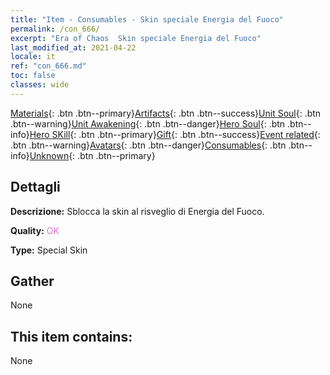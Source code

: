 ```yaml
---
title: "Item - Consumables - Skin speciale Energia del Fuoco"
permalink: /con_666/
excerpt: "Era of Chaos  Skin speciale Energia del Fuoco"
last_modified_at: 2021-04-22
locale: it
ref: "con_666.md"
toc: false
classes: wide
---
```

 [Materials](/ItemsIT/){: .btn .btn--primary}[Artifacts](/ItemsIT/Artifacts/){: .btn .btn--success}[Unit Soul](/ItemsIT/UnitSoul/){: .btn .btn--warning}[Unit Awakening](/ItemsIT/UnitAwakening/){: .btn .btn--danger}[Hero Soul](/ItemsIT/HeroSoul/){: .btn .btn--info}[Hero SKill](/ItemsIT/HeroSkill/){: .btn .btn--primary}[Gift](/ItemsIT/Gift/){: .btn .btn--success}[Event related](/ItemsIT/Events/){: .btn .btn--warning}[Avatars](/ItemsIT/Avatars/){: .btn .btn--danger}[Consumables](/ItemsIT/Consumables/){: .btn .btn--info}[Unknown](/ItemsIT/Unknown/){: .btn .btn--primary}

## Dettagli
 **Descrizione:** Sblocca la skin al risveglio di Energia del Fuoco.

 **Quality:** <span style="color: #DA70D6">OK</span>

 **Type:** Special Skin

## Gather

  None

## This item contains:

  None

